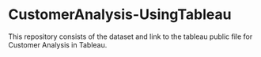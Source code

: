 # CustomerAnalysis-UsingTableau
This repository consists of the dataset and link to the tableau public file for Customer Analysis in Tableau.
